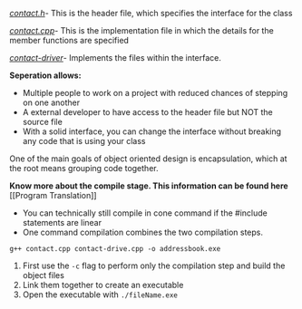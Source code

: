 <u><i>contact.h</i></u>- This is the header file, which specifies the interface for the class

<u><i>contact.cpp</i></u>- This is the implementation file in which the details for the member functions are specified

<u><i>contact-driver</i></u>- Implements the files within the interface.

<strong>Seperation allows:</strong>
- Multiple people to work on a project with reduced chances of stepping on one another
- A external developer to have access to the header file but NOT the source file
- With a solid interface, you can change the interface without breaking any code that is using your class

One of the main goals of object oriented design is encapsulation, which at the root means grouping code together. 

<strong>Know more about the compile stage. This information can be found here </strong>[[Program Translation]]

- You can technically still compile in cone command if the #include statements are linear
- One command compilation combines the two compilation steps.

`g++ contact.cpp contact-drive.cpp -o addressbook.exe`

1) First use the `-c` flag to perform only the compilation step and build the object files
2) Link them together to create an executable
3) Open the executable with `./fileName.exe`


